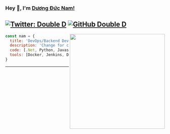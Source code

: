 ### Hey 👋, I'm [Dương Đức Nam!](https://www.facebook.com/nampt1999) 

[![Twitter: Double D](https://img.shields.io/twitter/follow/ddnam99?style=social)](https://twitter.com/ddnam99)
[![GitHub Double D](https://img.shields.io/github/followers/ddnam99?label=follow&style=social)](https://github.com/ddnam99)
---
<img align='right' src="./tenor.gif" width="300">

```javascript
const nam = {
  title: 'DevOps/Backend Developer',
  description: 'Change for change!',
  code: [.Net, Python, Javascript, Typescript, SASS],
  tools: [Docker, Jenkins, Drone CI, Azure, ELK, NodeJS, React],
}
```
---
